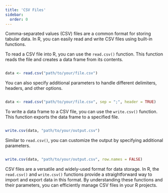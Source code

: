 ```yaml
---
title: 'CSV Files'
sidebar:
  order: 0
---
```


 

Comma-separated values (CSV) files are a common format for storing tabular data. In R, you can easily read and write CSV files using built-in functions.





To read a CSV file into R, you can use the `read.csv()` function. This function reads the file and creates a data frame from its contents.



```r

data <- read.csv("path/to/your/file.csv")

```



You can also specify additional parameters to handle different delimiters, headers, and other options.



```r

data <- read.csv("path/to/your/file.csv", sep = ";", header = TRUE)

```





To write a data frame to a CSV file, you can use the `write.csv()` function. This function exports the data frame to a specified file.



```r

write.csv(data, "path/to/your/output.csv")

```



Similar to `read.csv()`, you can customize the output by specifying additional parameters.



```r

write.csv(data, "path/to/your/output.csv", row.names = FALSE)

```





CSV files are a versatile and widely-used format for data storage. In R, the `read.csv()` and `write.csv()` functions provide a straightforward way to import and export data in this format. By understanding these functions and their parameters, you can efficiently manage CSV files in your R projects.



